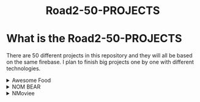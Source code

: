 <h1 align= "center"> Road2-50-PROJECTS </h1>

# What is the Road2-50-PROJECTS
<p> 
There are 50 different projects in this repository and they will all be based on the same firebase. 
I plan to finish big projects one by one with different technologies.
</p>

<details>
<div alt = "Title & Description"> 
<h1 align= "center" >AwesomeFood</h1>
<p> 

### Technologies
* SwiftUI and UIKit integration
* Firebase (Auth, Storage, CloudStore)
</p>
</div>


### Pictures
------
  <summary>Awesome Food</summary>
  <div align= "center ">
  <img src="https://i.hizliresim.com/g2wtm24.png" alt="Version V0.3" width="260">
  <img src="https://i.hizliresim.com/4vh1pm4.png" alt="Version V0.6" width="260" >
  <img src="https://i.hizliresim.com/6jog8qd.png" alt="Version V1" width="260" > 
  
------

  </div>
  </details>

<details>
<div alt = "Title & Description"> 
<h1 align= "center" >NOM BEAR</h1>
<p> 

### Technologies
* MapKit
* Firebase (Auth, Storage, CloudStore)
</p>
</div>


### Pictures
------
  <summary>NOM BEAR</summary>
  <div align= "center ">

  
------

  </div>
  </details>


<details>
<div alt = "Title & Description"> 
<h1 align= "center" >Moviee</h1>
<p> 

### Technologies
* Data core
</p>
</div>


### Pictures
------
  <summary>NMoviee</summary>
  <div align= "center ">

  
------

  </div>
  </details>
